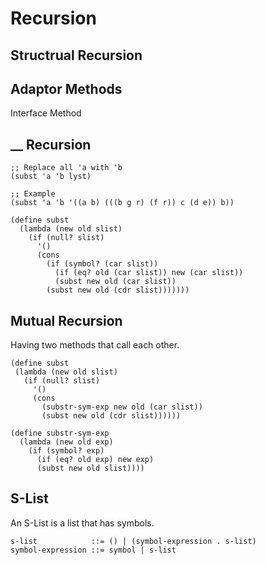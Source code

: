 # Recursion

## Structrual Recursion

## Adaptor Methods

Interface Method

## __ Recursion

    ;; Replace all 'a with 'b
    (subst 'a 'b lyst)

    ;; Example
    (subst 'a 'b '((a b) (((b g r) (f r)) c (d e)) b))

```
(define subst
  (lambda (new old slist)
    (if (null? slist)
      '()
      (cons
        (if (symbol? (car slist))
          (if (eq? old (car slist)) new (car slist))
          (subst new old (car slist))
        (subst new old (cdr slist)))))))
```

## Mutual Recursion

Having two methods that call each other.

```
(define subst
 (lambda (new old slist)
   (if (null? slist)
     '()
     (cons
       (substr-sym-exp new old (car slist))
       (subst new old (cdr slist))))))

(define substr-sym-exp
  (lambda (new old exp)
    (if (symbol? exp)
      (if (eq? old exp) new exp)
      (subst new old slist))))
```

## S-List

An S-List is a list that has symbols.

    s-list            ::= () | (symbol-expression . s-list)
    symbol-expression ::= symbol | s-list
